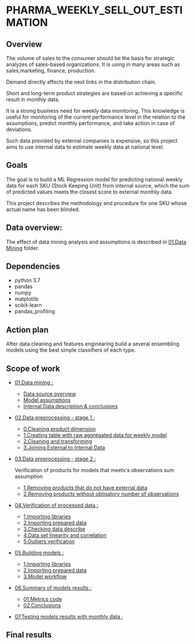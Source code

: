 # PHARMA_WEEKLY_SELL_OUT_ESTIMATION


## Overview
The volume of sales to the consumer should be the basis for strategic analyzes of sales-based organizations.
It is using in many areas such as sales,marketing, finance, production.


Demand  directly affects the next links in the distribution chain.


Short and long-term product strategies are based on achieving a specific result in monthly data.

It is a strong business need for weekly data monitoring.
This knowledge is useful for monitoring of the current performance level in the relation to the assumptions, predict monthly performance, and take action in case of deviations.

Such data provided by external companies is expensive, so this project aims to use internal data to estimate weekly data at national level.

## Goals

The goal is to build a ML Regression model for predicting national weekly data for each SKU (Stock Keeping Unit) from internal source, which the sum of predicted values meets the closest score to external monthly data.

This project describes the methodology and procedure for one SKU whose actual name has been blinded.

## Data overview:
The effect of data mining analysis and assumptions is described in [01.Data Mining](https://github.com/MateoMat/PHARMA_WEEKLY_SELL_OUT_ESTIMATION/tree/master/01.Data%20Mining) folder.

## Dependencies
* python 3.7
* pandas
* numpy
* matplotlib
* scikit-learn
* pandas_profiling

## Action plan
After data cleaning and features enginearing build a several ensembling models using the best simple classifiers of each type.
## Scope of work
* [01.Data mining :](https://github.com/MateoMat/PHARMA_WEEKLY_SELL_OUT_ESTIMATION/tree/master/01.Data%20Mining)
    * [Data source overview](https://github.com/MateoMat/PHARMA_WEEKLY_SELL_OUT_ESTIMATION/tree/master/01.Data%20Mining#data-source-overview)
    * [Model assumptions](https://github.com/MateoMat/PHARMA_WEEKLY_SELL_OUT_ESTIMATION/tree/master/01.Data%20Mining#model-assumptions)
    * [Internal Data description & conclusions](https://github.com/MateoMat/PHARMA_WEEKLY_SELL_OUT_ESTIMATION/tree/master/01.Data%20Mining#internal-data-description--conclusions)
* [02.Data preprocessing - stage 1 :](https://github.com/MateoMat/PHARMA_WEEKLY_SELL_OUT_ESTIMATION/tree/master/02.Data%20preprocessing%20-%20stage%201)
    * [0.Cleaning product dimension](https://github.com/MateoMat/PHARMA_WEEKLY_SELL_OUT_ESTIMATION/tree/master/02.Data%20preprocessing%20-%20stage%201#0cleaning-product-dimension)
    * [1.Creating table with raw aggregated data for weekly model](https://github.com/MateoMat/PHARMA_WEEKLY_SELL_OUT_ESTIMATION/tree/master/02.Data%20preprocessing%20-%20stage%201#1-creating-table-with-raw-aggregated-data-for-weekly-model)
    * [2.Cleaning and transforming](https://github.com/MateoMat/PHARMA_WEEKLY_SELL_OUT_ESTIMATION/tree/master/02.Data%20preprocessing%20-%20stage%201#2-cleaning-and-transforming)
    * [3.Joining External to Internal Data](https://github.com/MateoMat/PHARMA_WEEKLY_SELL_OUT_ESTIMATION/tree/master/02.Data%20preprocessing%20-%20stage%201#3-joining-external-to-internal-data)
* [03.Data preprocessing - stage 2 :](https://github.com/MateoMat/PHARMA_WEEKLY_SELL_OUT_ESTIMATION/tree/master/03.Data%20preprocessing%20-%20stage%202)
    
   Verification of products for models that meets's observations sum assumption
    * [1.Removing products that do not have external data](https://github.com/MateoMat/PHARMA_WEEKLY_SELL_OUT_ESTIMATION/tree/master/03.Data%20preprocessing%20-%20stage%202#1removing-products-that-do-not-have-external-data)
    * [2.Removing products without obligatory number of observations](https://github.com/MateoMat/PHARMA_WEEKLY_SELL_OUT_ESTIMATION/tree/master/03.Data%20preprocessing%20-%20stage%202#2removing-products-without-obligatory-number-of-observations)
     
* [04.Verification of processed data :](https://github.com/MateoMat/PHARMA_WEEKLY_SELL_OUT_ESTIMATION/tree/master/04.Verification%20of%20processed%20data) 
    * [1.Importing libraries](https://github.com/MateoMat/PHARMA_WEEKLY_SELL_OUT_ESTIMATION/tree/master/04.Verification%20of%20processed%20data#1-importing-libraries)
    * [2.Importing prepared data](https://github.com/MateoMat/PHARMA_WEEKLY_SELL_OUT_ESTIMATION/tree/master/04.Verification%20of%20processed%20data#2-importing-prepared-data)
    * [3.Checking data describe](https://github.com/MateoMat/PHARMA_WEEKLY_SELL_OUT_ESTIMATION/tree/master/04.Verification%20of%20processed%20data#3-checking-data-describe)
    * [4.Data set linearity and correlation](https://github.com/MateoMat/PHARMA_WEEKLY_SELL_OUT_ESTIMATION/tree/master/04.Verification%20of%20processed%20data#4-data-set-linearity-and-correlation)
    * [5.Outliers verification](https://github.com/MateoMat/PHARMA_WEEKLY_SELL_OUT_ESTIMATION/tree/master/04.Verification%20of%20processed%20data#5-outliers-verification)
    
* [05.Building models :](https://github.com/MateoMat/PHARMA_WEEKLY_SELL_OUT_ESTIMATION/tree/master/05.Building%20models)
    * [1.Importing libraries](https://github.com/MateoMat/PHARMA_WEEKLY_SELL_OUT_ESTIMATION/tree/master/05.Building%20models#1-importing-libraries)
    * [2.Importing prepared data](https://github.com/MateoMat/PHARMA_WEEKLY_SELL_OUT_ESTIMATION/tree/master/05.Building%20models#2-importing-prepared-data)
    * [3.Model workflow](https://github.com/MateoMat/PHARMA_WEEKLY_SELL_OUT_ESTIMATION/tree/master/05.Building%20models#3-model-workflow)

* [06.Summary of models results :](https://github.com/MateoMat/PHARMA_WEEKLY_SELL_OUT_ESTIMATION/tree/master/06.Summary%20of%20model%20results)
    * [01.Metrics code](https://github.com/MateoMat/PHARMA_WEEKLY_SELL_OUT_ESTIMATION/tree/master/06.Summary%20of%20model%20results#01metrics-code)
    * [02.Conclusions](https://github.com/MateoMat/PHARMA_WEEKLY_SELL_OUT_ESTIMATION/tree/master/06.Summary%20of%20model%20results#02conclusions)
    
* [07.Testing models results with monthly data :](https://github.com/MateoMat/PHARMA_WEEKLY_SELL_OUT_ESTIMATION/tree/master/07.Testing%20models%20results%20with%20monthly%20data/)
     
## Final results


